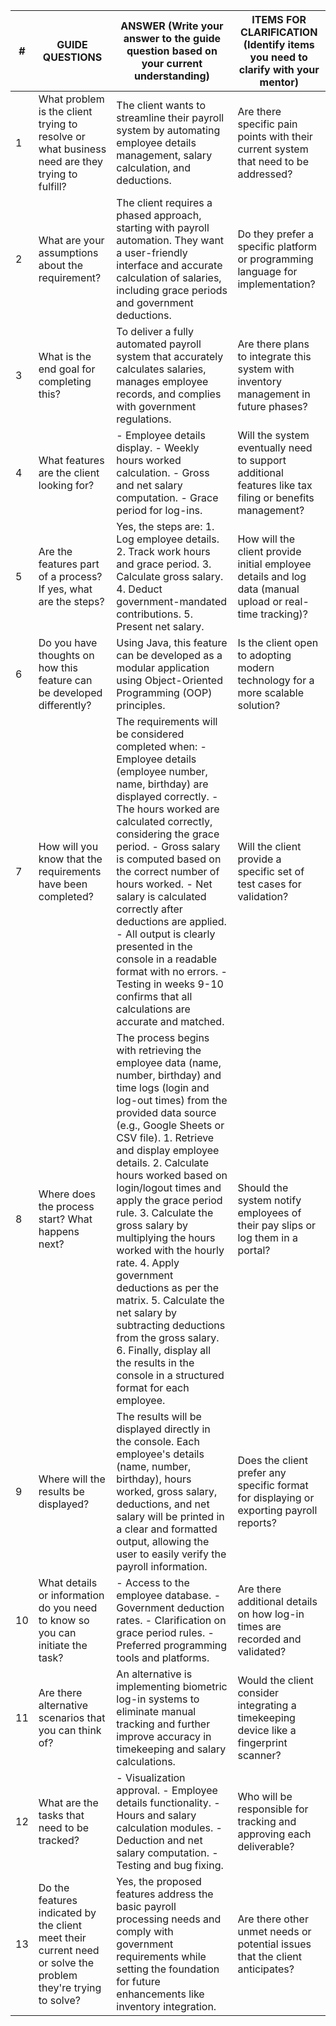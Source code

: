 | #  | GUIDE QUESTIONS | ANSWER (Write your answer to the guide question based on your current understanding) | ITEMS FOR CLARIFICATION (Identify items you need to clarify with your mentor) |
|----|----------------|----------------------------------------------------------------------------------------------------------|--------------------------------------------------------------------------------|
| 1  | What problem is the client trying to resolve or what business need are they trying to fulfill? | The client wants to streamline their payroll system by automating employee details management, salary calculation, and deductions. | Are there specific pain points with their current system that need to be addressed? |
| 2  | What are your assumptions about the requirement? | The client requires a phased approach, starting with payroll automation. They want a user-friendly interface and accurate calculation of salaries, including grace periods and government deductions. | Do they prefer a specific platform or programming language for implementation? |
| 3  | What is the end goal for completing this? | To deliver a fully automated payroll system that accurately calculates salaries, manages employee records, and complies with government regulations. | Are there plans to integrate this system with inventory management in future phases? |
| 4  | What features are the client looking for? | - Employee details display.  - Weekly hours worked calculation.  - Gross and net salary computation.  - Grace period for log-ins. | Will the system eventually need to support additional features like tax filing or benefits management? |
| 5  | Are the features part of a process? If yes, what are the steps? | Yes, the steps are: 1. Log employee details. 2. Track work hours and grace period. 3. Calculate gross salary. 4. Deduct government-mandated contributions. 5. Present net salary. | How will the client provide initial employee details and log data (manual upload or real-time tracking)? |
| 6  | Do you have thoughts on how this feature can be developed differently? | Using Java, this feature can be developed as a modular application using Object-Oriented Programming (OOP) principles. | Is the client open to adopting modern technology for a more scalable solution? |
| 7  | How will you know that the requirements have been completed? | The requirements will be considered completed when: - Employee details (employee number, name, birthday) are displayed correctly. - The hours worked are calculated correctly, considering the grace period. - Gross salary is computed based on the correct number of hours worked. - Net salary is calculated correctly after deductions are applied. - All output is clearly presented in the console in a readable format with no errors. - Testing in weeks 9-10 confirms that all calculations are accurate and matched. | Will the client provide a specific set of test cases for validation? |
| 8  | Where does the process start? What happens next? | The process begins with retrieving the employee data (name, number, birthday) and time logs (login and log-out times) from the provided data source (e.g., Google Sheets or CSV file). 1. Retrieve and display employee details. 2. Calculate hours worked based on login/logout times and apply the grace period rule. 3. Calculate the gross salary by multiplying the hours worked with the hourly rate. 4. Apply government deductions as per the matrix. 5. Calculate the net salary by subtracting deductions from the gross salary. 6. Finally, display all the results in the console in a structured format for each employee. | Should the system notify employees of their pay slips or log them in a portal? |
| 9  | Where will the results be displayed? | The results will be displayed directly in the console. Each employee's details (name, number, birthday), hours worked, gross salary, deductions, and net salary will be printed in a clear and formatted output, allowing the user to easily verify the payroll information. | Does the client prefer any specific format for displaying or exporting payroll reports? |
| 10 | What details or information do you need to know so you can initiate the task? | - Access to the employee database. - Government deduction rates. - Clarification on grace period rules. - Preferred programming tools and platforms. | Are there additional details on how log-in times are recorded and validated? |
| 11 | Are there alternative scenarios that you can think of? | An alternative is implementing biometric log-in systems to eliminate manual tracking and further improve accuracy in timekeeping and salary calculations. | Would the client consider integrating a timekeeping device like a fingerprint scanner? |
| 12 | What are the tasks that need to be tracked? | - Visualization approval. - Employee details functionality. - Hours and salary calculation modules. - Deduction and net salary computation. - Testing and bug fixing. | Who will be responsible for tracking and approving each deliverable? |
| 13 | Do the features indicated by the client meet their current need or solve the problem they're trying to solve? | Yes, the proposed features address the basic payroll processing needs and comply with government requirements while setting the foundation for future enhancements like inventory integration. | Are there other unmet needs or potential issues that the client anticipates? |
